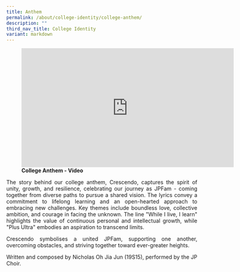 ```yaml
---
title: Anthem
permalink: /about/college-identity/college-anthem/
description: ""
third_nav_title: College Identity
variant: markdown
---
```

<div align="justify">
<figure>
<iframe allowfullscreen="" allow="accelerometer; autoplay; clipboard-write; encrypted-media; gyroscope; picture-in-picture; web-share" frameborder="0" title="JPJC College Anthem" src="https://www.youtube.com/embed/gcmVrfUS8AQ" height="315" width="560"></iframe>
<figcaption><strong>College Anthem - Video</strong></figcaption></figure>


<p>The story behind our college anthem, Crescendo, captures the spirit of unity, growth, and resilience, celebrating our journey as JPFam - coming together from diverse paths to pursue a shared vision. The lyrics convey a commitment to lifelong learning and an open-hearted approach to embracing new challenges. Key themes include boundless love, collective ambition, and courage in facing the unknown. The line "While I live, I learn" highlights the value of continuous personal and intellectual growth, while "Plus Ultra" embodies an aspiration to transcend limits.&nbsp;</p>

  

<p>Crescendo symbolises a united JPFam, supporting one another, overcoming obstacles, and striving together toward ever-greater heights.</p><p>

  

</p><p>Written and composed by Nicholas Oh Jia Jun (19S15), performed by the JP Choir.</p>

</div>









<div hidden="">

<center><p>
 Different paths we had before, now together we will soar.<br>
Boundless love,&nbsp;endless growth.&nbsp;<br>
Serve with zest, open our doors.</p>

<p>As dawn breaks, we rise up high.<br>
There's no limit in the sky.&nbsp;<br>
Forward we go, we will grow.&nbsp;<br>
Hand in hand we&nbsp;light the trail.</p>

<p>While I live, I learn. In heart and mind, I'll grow.&nbsp;<br>
With heart and voice, we venture.&nbsp;<br>
We'll cross all new frontiers.<br>
In our hearts the flame ignites,<br>
<i><strong>Plus Ultra</strong></i>&nbsp;we set our sights.&nbsp;<br>
Brave the odds, blaze the trail.&nbsp;<br>
JP always strives as one.<br>
Brave the odds, blaze the trail.<br>
JP always&nbsp;strives as one.</p></center>



<video controls="controls" height="400px" width="500px">
        <source type="video/mp4" src="https://drive.google.com/file/d/1VJ6Y6BXAhvH2TO0_LtjRdnRwTQ3oy8PK/view?usp=drive_link">
    </video></div>